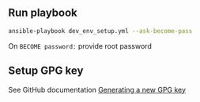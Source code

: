 
## Run playbook
```bash
ansible-playbook dev_env_setup.yml --ask-become-pass
```

On `BECOME password:` provide root password

## Setup GPG key
See GitHub documentation [Generating a new GPG key](https://docs.github.com/en/authentication/managing-commit-signature-verification/generating-a-new-gpg-key)
